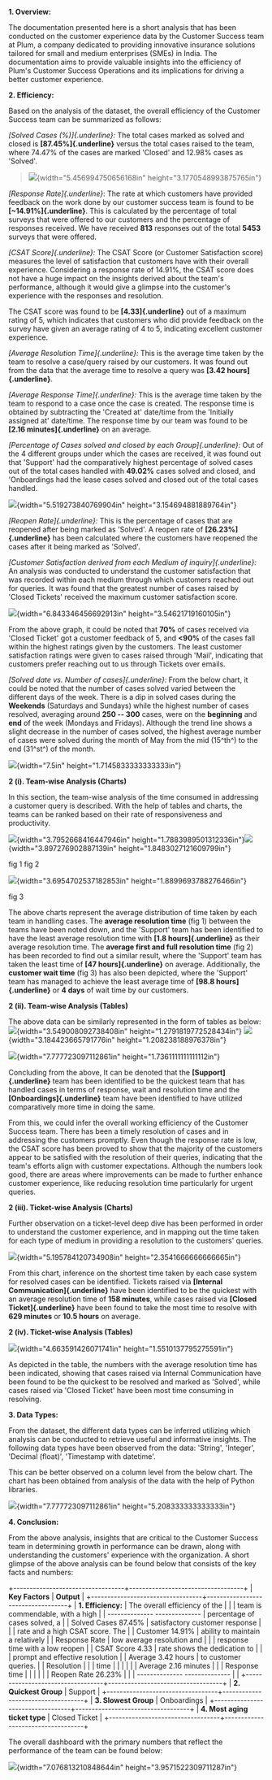 **1. Overview:**

The documentation presented here is a short analysis that has been
conducted on the customer experience data by the Customer Success team
at Plum, a company dedicated to providing innovative insurance solutions
tailored for small and medium enterprises (SMEs) in India. The
documentation aims to provide valuable insights into the efficiency of
Plum's Customer Success Operations and its implications for driving a
better customer experience.

**2. Efficiency:**

Based on the analysis of the dataset, the overall efficiency of the
Customer Success team can be summarized as follows:

*[Solved Cases (%)]{.underline}:* The total cases marked as solved and
closed is **[87.45%]{.underline}** versus the total cases raised to the
team, where 74.47% of the cases are marked 'Closed' and 12.98% cases as
'Solved'.

> ![](./media/media/image1.png){width="5.456994750656168in"
> height="3.1770548993875765in"}

*[Response Rate]{.underline}*: The rate at which customers have provided
feedback on the work done by our customer success team is found to be
**[\~14.91%]{.underline}**. This is calculated by the percentage of
total surveys that were offered to our customers and the percentage of
responses received. We have received **813** responses out of the total
**5453** surveys that were offered.

*[CSAT Score]{.underline}:* The CSAT Score (or Customer Satisfaction
score) measures the level of satisfaction that customers have with their
overall experience. Considering a response rate of 14.91%, the CSAT
score does not have a huge impact on the insights derived about the
team's performance, although it would give a glimpse into the customer's
experience with the responses and resolution.

The CSAT score was found to be **[4.33]{.underline}** out of a maximum
rating of 5, which indicates that customers who did provide feedback on
the survey have given an average rating of 4 to 5, indicating excellent
customer experience.

*[Average Resolution Time]{.underline}:* This is the average time taken
by the team to resolve a case/query raised by our customers. It was
found out from the data that the average time to resolve a query was
**[3.42 hours]{.underline}**.

*[Average Response Time]{.underline}:* This is the average time taken by
the team to respond to a case once the case is created. The response
time is obtained by subtracting the 'Created at' date/time from the
'Initially assigned at' date/time. The response time by our team was
found to be **[2.16 minutes]{.underline}** on an average.

*[Percentage of Cases solved and closed by each Group]{.underline}:* Out
of the 4 different groups under which the cases are received, it was
found out that 'Support' had the comparatively highest percentage of
solved cases out of the total cases handled with **49.02%** cases solved
and closed, and 'Onboardings had the lease cases solved and closed out
of the total cases handled.

![](./media/media/image2.png){width="5.519273840769904in"
height="3.154694881889764in"}

*[Reopen Rate]{.underline}:* This is the percentage of cases that are
reopened after being marked as 'Solved'. A reopen rate of
**[26.23%]{.underline}** has been calculated where the customers have
reopened the cases after it being marked as 'Solved'.

*[Customer Satisfaction derived from each Medium of
inquiry]{.underline}:* An analysis was conducted to understand the
customer satisfaction that was recorded within each medium through which
customers reached out for queries. It was found that the greatest number
of cases raised by 'Closed Tickets' received the maximum customer
satisfaction score.

![](./media/media/image3.png){width="6.843346456692913in"
height="3.54621719160105in"}

From the above graph, it could be noted that **70%** of cases received
via 'Closed Ticket' got a customer feedback of 5, and **\<90%** of the
cases fall within the highest ratings given by the customers. The least
customer satisfaction ratings were given to cases raised through 'Mail',
indicating that customers prefer reaching out to us through Tickets over
emails.

*[Solved date vs. Number of cases]{.underline}:* From the below chart,
it could be noted that the number of cases solved varied between the
different days of the week. There is a dip in solved cases during the
**Weekends** (Saturdays and Sundays) while the highest number of cases
resolved, averaging around **250 -- 300** cases, were on the
**beginning** and **end** of the week (Mondays and Fridays). Although
the trend line shows a slight decrease in the number of cases solved,
the highest average number of cases were solved during the month of May
from the mid (15^th^) to the end (31^st^) of the month.

![](./media/media/image4.png){width="7.5in"
height="1.7145833333333333in"}

**2 (i). Team-wise Analysis (Charts)**

In this section, the team-wise analysis of the time consumed in
addressing a customer query is described. With the help of tables and
charts, the teams can be ranked based on their rate of responsiveness
and productivity.

![](./media/media/image5.png){width="3.7952668416447946in"
height="1.7883989501312336in"}![](./media/media/image6.png){width="3.897276902887139in"
height="1.8483027121609799in"}

fig 1 fig 2

![](./media/media/image7.png){width="3.6954702537182853in"
height="1.8899693788276466in"}

fig 3

The above charts represent the average distribution of time taken by
each team in handling cases. The **average resolution time** (fig 1)
between the teams have been noted down, and the 'Support' team has been
identified to have the least average resolution time with **[1.8
hours]{.underline}** as their average resolution time. The **average
first and full resolution time** (fig 2) has been recorded to find out a
similar result, where the 'Support' team has taken the least time of
**[47 hours]{.underline}** on average. Additionally, the **customer wait
time** (fig 3) has also been depicted, where the 'Support' team has
managed to achieve the least average time of **[98.8
hours]{.underline}** or **4 days** of wait time by our customers.

**2 (ii). Team-wise Analysis (Tables)**

The above data can be similarly represented in the form of tables as
below:\
![](./media/media/image8.png){width="3.549008092738408in"
height="1.2791819772528434in"}
![](./media/media/image9.png){width="3.184423665791776in"
height="1.208238188976378in"}

![](./media/media/image10.png){width="7.777723097112861in"
height="1.7361111111111112in"}

Concluding from the above, It can be denoted that the
**[Support]{.underline}** team has been identified to be the quickest
team that has handled cases in terms of response, wait and resolution
time and the **[Onboardings]{.underline}** team have been identified to
have utilized comparatively more time in doing the same.

From this, we could infer the overall working efficiency of the Customer
Success team. There has been a timely resolution of cases and in
addressing the customers promptly. Even though the response rate is low,
the CSAT score has been proved to show that the majority of the
customers appear to be satisfied with the resolution of their queries,
indicating that the team's efforts align with customer expectations.
Although the numbers look good, there are areas where improvements can
be made to further enhance customer experience, like reducing resolution
time particularly for urgent queries.

**2 (iii). Ticket-wise Analysis (Charts)**

Further observation on a ticket-level deep dive has been performed in
order to understand the customer experience, and in mapping out the time
taken for each type of medium in providing a resolution to the
customers' queries.

![](./media/media/image11.png){width="5.195784120734908in"
height="2.3541666666666665in"}

From this chart, inference on the shortest time taken by each case
system for resolved cases can be identified. Tickets raised via
**[Internal Communication]{.underline}** have been identified to be the
quickest with an average resolution time of **158 minutes**, while cases
raised via **[Closed Ticket]{.underline}** have been found to take the
most time to resolve with **629 minutes** or **10.5 hours** on average.

**2 (iv). Ticket-wise Analysis (Tables)**

![](./media/media/image12.png){width="4.663591426071741in"
height="1.5510137795275591in"}

As depicted in the table, the numbers with the average resolution time
has been indicated, showing that cases raised via Internal Communication
have been found to be the quickest to be resolved and marked as
'Solved', while cases raised via 'Closed Ticket' have been most time
consuming in resolving.

**3. Data Types:**

From the dataset, the different data types can be inferred utilizing
which analysis can be conducted to retrieve useful and informative
insights. The following data types have been observed from the data:
'String', 'Integer', 'Decimal (float)', 'Timestamp with datetime'.

This can be better observed on a column level from the below chart. The
chart has been obtained from analysis of the data with the help of
Python libraries.

![](./media/media/image13.png){width="7.777723097112861in"
height="5.208333333333333in"}

**4. Conclusion:**

From the above analysis, insights that are critical to the Customer
Success team in determining growth in performance can be drawn, along
with understanding the customers' experience with the organization. A
short glimpse of the above analysis can be found below that consists of
the key facts and numbers:

+----------------------------------+-----------------------------------+
| **Key Factors**                  | **Output**                        |
+----------------------------------+-----------------------------------+
| **1. Efficiency:**               | The overall efficiency of the     |
|                                  | team is commendable, with a high  |
|   -------------- --------------  | percentage of cases solved, a     |
|   Solved Cases   87.45%          | satisfactory customer response    |
|                                  | rate and a high CSAT score. The   |
|   Customer       14.91%          | ability to maintain a relatively  |
|   Response Rate                  | low average resolution and        |
|                                  | response time with a low reopen   |
|   CSAT Score     4.33            | rate shows the dedication to      |
|                                  | prompt and effective resolution   |
|   Average        3.42 hours      | to customer queries.              |
|   Resolution                     |                                   |
|   time                           |                                   |
|                                  |                                   |
|   Average        2.16 minutes    |                                   |
|   Response time                  |                                   |
|                                  |                                   |
|   Reopen Rate    26.23%          |                                   |
|   -------------- --------------  |                                   |
+----------------------------------+-----------------------------------+
| **2. Quickest Group**            | Support                           |
+----------------------------------+-----------------------------------+
| **3. Slowest Group**             | Onboardings                       |
+----------------------------------+-----------------------------------+
| **4. Most aging ticket type**    | Closed Ticket                     |
+----------------------------------+-----------------------------------+

The overall dashboard with the primary numbers that reflect the
performance of the team can be found below:

![](./media/media/image14.jpg){width="7.076813210848644in"
height="3.9571522309711287in"}

